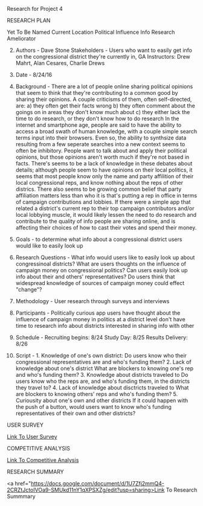 Research for Project 4

RESEARCH PLAN

   Yet To Be Named Current Location Political Influence Info Research Ameliorator

2. Authors -  Dave Stone
   Stakeholders - Users who want to easily get info on the congressional district they're currently in, GA Instructors: Drew Mahrt, Alan Cesares, Charlie Drews

3. Date - 8/24/16

4. Background - There are a lot of people online sharing political opinions that seem to think that they're 
					contributing to a common good by sharing their opinions. 
					A couple criticisms of them, often self-directed, are: 
						a) they often get their facts wrong
						b) they often comment about the goings on in areas they don't know much about
						c) they either lack the time to do research, or they don't know how to do research
					In the internet and smartphone age, people are said to have the ability to access a broad swath of human knowledge, with a couple simple search terms input into their browsers. Even so, the ability to synthsize data resulting from a few seperate searches into a new context seems to often be inhibitory. People want to talk about and apply their political opinions, but those opinions aren't worth much if they're not based in facts. There's seems to be a lack of knowledge in these debates about details; although people seem to have opinions on their local politics, it seems that most people know only the name and party affilition of their local congressional reps, and know nothing about the reps of other districs. There also seems to be growing common belief that party affiliation matters less than who it is that's putting a rep in office in terms of campaign contributions and lobbies. If there were a simple app that related a district's current rep to their top campaign contributors and/or local lobbying muscle, it would likely lessen the need to do research and contribute to the quality of info people are sharing online, and is affecting their choices of how to cast their votes and spend their money.

5. Goals - to determine what info about a congressional district users would like to easily look up

6. Research Questions - What info would users like to easily look up about congressinoal districts?
						What are users thoughts on the influence of campaign money on congressional politics?
						Can users easily look up info about their and others' representatives?
						Do users think that widespread knowledge of sources of campaign money could effect "change"? 

7. Methodology - User research through surveys and interviews

8. Participants - Politically curious app users
				  have thought about the influence of campaign money in politics at a district level
				  don't have time to research info about districts
				  interested in sharing info with other	

9. Schedule - Recruiting begins: 8/24
			  Study Day: 8/25
			  Results Delivery: 8/26

10. Script - 1. Knowledge of one's own district:
					Do users know who their congressional representatives are and who's funding them? 
			 2. Lack of knowledge about one's district 
			 		What are blockers to knowing one's rep and who's funding them?
			 3. Knowledge about districts traveled to
			 		Do users know who the reps are, and who's funding them, in the districts they travel to?
			 4. Lack of knowledge about disctricts traveled to
			 		What are blockers to knowing others' reps and who's funding them?
			 5. Curiousity about one's own and other districts
			 		If it could happen with the push of a button, would users want to know who's funding representatives of their own and other districts?

USER SURVEY
 	
<a href="https://goo.gl/forms/8jkmzIiJjQ70HyrU2">Link To User Survey</a>

COMPETITIVE ANALYSIS

<a href="https://docs.google.com/spreadsheets/d/1_M5roG0_YWnGFx3MEgvQrFeYtkOxrjm89vJL6r0j8jI/edit?usp=sharing">Link To Competitive Analysis</a>
 	
RESEARCH SUMMARY

<a href="https://docs.google.com/document/d/1U7Zfj2mmQ4-2CRZtJctoIVOa9-SMUkd11nY1qXPSXZg/edit?usp=sharing>Link To Research Summmary</a>
